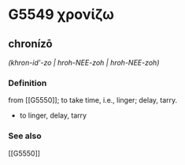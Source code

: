 # G5549 χρονίζω

## chronízō

_(khron-id'-zo | hroh-NEE-zoh | hroh-NEE-zoh)_

### Definition

from [[G5550]]; to take time, i.e., linger; delay, tarry.

- to linger, delay, tarry

### See also

[[G5550]]

